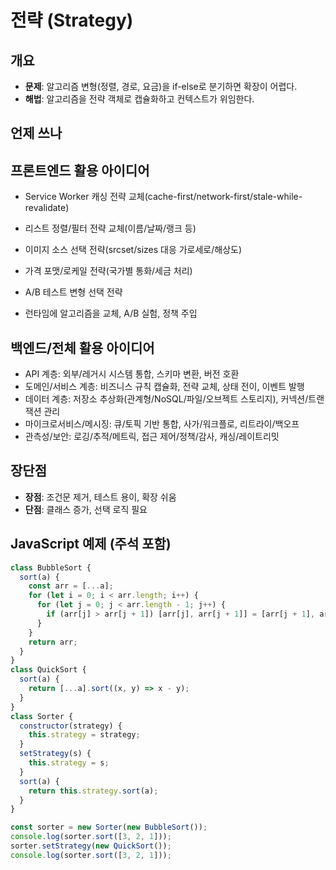 # 전략 (Strategy)

## 개요

- **문제**: 알고리즘 변형(정렬, 경로, 요금)을 if-else로 분기하면 확장이 어렵다.
- **해법**: 알고리즘을 전략 객체로 캡슐화하고 컨텍스트가 위임한다.

## 언제 쓰나

## 프론트엔드 활용 아이디어

- Service Worker 캐싱 전략 교체(cache-first/network-first/stale-while-revalidate)
- 리스트 정렬/필터 전략 교체(이름/날짜/랭크 등)
- 이미지 소스 선택 전략(srcset/sizes 대응 가로세로/해상도)
- 가격 포맷/로케일 전략(국가별 통화/세금 처리)
- A/B 테스트 변형 선택 전략

- 런타임에 알고리즘을 교체, A/B 실험, 정책 주입


## 백엔드/전체 활용 아이디어
- API 계층: 외부/레거시 시스템 통합, 스키마 변환, 버전 호환
- 도메인/서비스 계층: 비즈니스 규칙 캡슐화, 전략 교체, 상태 전이, 이벤트 발행
- 데이터 계층: 저장소 추상화(관계형/NoSQL/파일/오브젝트 스토리지), 커넥션/트랜잭션 관리
- 마이크로서비스/메시징: 큐/토픽 기반 통합, 사가/워크플로, 리트라이/백오프
- 관측성/보안: 로깅/추적/메트릭, 접근 제어/정책/감사, 캐싱/레이트리밋
## 장단점

- **장점**: 조건문 제거, 테스트 용이, 확장 쉬움
- **단점**: 클래스 증가, 선택 로직 필요

## JavaScript 예제 (주석 포함)

```javascript
class BubbleSort {
  sort(a) {
    const arr = [...a];
    for (let i = 0; i < arr.length; i++) {
      for (let j = 0; j < arr.length - 1; j++) {
        if (arr[j] > arr[j + 1]) [arr[j], arr[j + 1]] = [arr[j + 1], arr[j]];
      }
    }
    return arr;
  }
}
class QuickSort {
  sort(a) {
    return [...a].sort((x, y) => x - y);
  }
}
class Sorter {
  constructor(strategy) {
    this.strategy = strategy;
  }
  setStrategy(s) {
    this.strategy = s;
  }
  sort(a) {
    return this.strategy.sort(a);
  }
}

const sorter = new Sorter(new BubbleSort());
console.log(sorter.sort([3, 2, 1]));
sorter.setStrategy(new QuickSort());
console.log(sorter.sort([3, 2, 1]));
```

